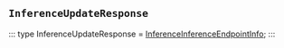 ## `InferenceUpdateResponse`
:::
type InferenceUpdateResponse = [InferenceInferenceEndpointInfo](./InferenceInferenceEndpointInfo.md);
:::
